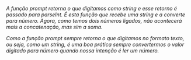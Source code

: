*A função prompt retorna o que digitamos como string e esse retorno é passado para parseInt. É esta função que recebe uma string e a converte para número. Agora, como temos dois números ligados, não acontecerá mais a concatenação, mas sim a soma.*


*Como a função prompt sempre retorna o que digitamos no formato texto, ou seja, como um string, é uma boa prática sempre convertermos o valor digitado para número quando nossa intenção é ler um número.*